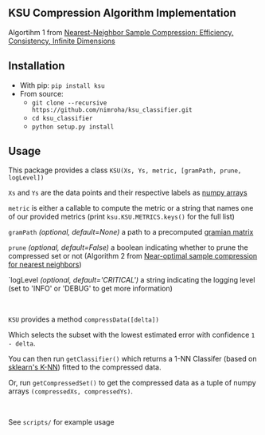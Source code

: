 ## KSU Compression Algorithm Implementation ##

Algortihm 1 from [Nearest-Neighbor Sample Compression: Efficiency, Consistency, Infinite Dimensions](https://arxiv.org/abs/1705.08184)

Installation
------------
* With pip: `pip install ksu`
* From source:
    * `git clone --recursive https://github.com/nimroha/ksu_classifier.git`
    * `cd ksu_classifier`
    * `python setup.py install`
    
 Usage
 -----
 This package provides a class `KSU(Xs, Ys, metric, [gramPath, prune, logLevel])`
 
 `Xs` and `Ys` are the data points and their respective labels as [numpy  arrays](https://docs.scipy.org/doc/numpy/reference/generated/numpy.array.html) 
 
 `metric` is either a callable to compute the metric or a string that names one of our provided metrics (print `ksu.KSU.METRICS.keys()` for the full list) 
 
 `gramPath` _(optional, default=None)_ a path to a precomputed [gramian matrix](http://mathworld.wolfram.com/GramMatrix.html)
 
 `prune` _(optional, default=False)_ a boolean indicating whether to prune the compressed set or not (Algorithm 2 from [Near-optimal sample compression for nearest neighbors](https://arxiv.org/abs/1404.3368))

 `logLevel _(optional, default='CRITICAL')_ a string indicating the logging level (set to 'INFO' or 'DEBUG' to get more information)
 
  <br>
 
  `KSU` provides a method `compressData([delta])`
  
  Which selects the subset with the lowest estimated error with confidence `1 - delta`.
  
  You can then run `getClassifier()` which returns a 1-NN Classifer (based on [sklearn's K-NN](http://scikit-learn.org/stable/modules/generated/sklearn.neighbors.KNeighborsClassifier.html)) fitted to the compressed data.
  
  Or, run `getCompressedSet()` to get the compressed data as a tuple of numpy arrays `(compressedXs, compressedYs)`.

  <br>

  See `scripts/` for example usage